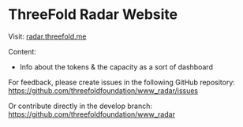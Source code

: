 # ThreeFold Radar Website

Visit:
[radar.threefold.me](https://radar.threefold.me/)

Content:
- Info about the tokens & the capacity as a sort of dashboard


For feedback, please create issues in the following GitHub repository:
https://github.com/threefoldfoundation/www_radar/issues

Or contribute directly in the develop branch:
https://github.com/threefoldfoundation/www_radar